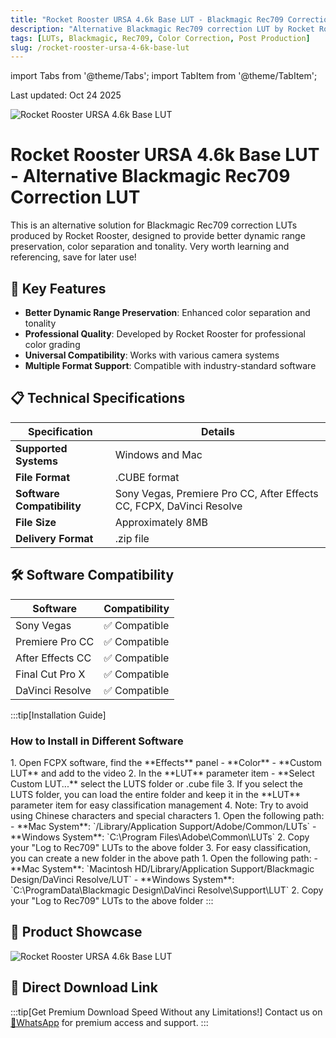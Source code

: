 ```yaml
---
title: "Rocket Rooster URSA 4.6k Base LUT - Blackmagic Rec709 Correction LUT"
description: "Alternative Blackmagic Rec709 correction LUT by Rocket Rooster with better dynamic range preservation, color separation and tonality"
tags: [LUTs, Blackmagic, Rec709, Color Correction, Post Production]
slug: /rocket-rooster-ursa-4-6k-base-lut
---
```


import Tabs from '@theme/Tabs';
import TabItem from '@theme/TabItem';

Last updated: Oct 24 2025

![Rocket Rooster URSA 4.6k Base LUT](https://www.vfx123.com/wp-content/uploads/2025/10/1760609488-48293b12c86d24d.webp)

# Rocket Rooster URSA 4.6k Base LUT - Alternative Blackmagic Rec709 Correction LUT

This is an alternative solution for Blackmagic Rec709 correction LUTs produced by Rocket Rooster, designed to provide better dynamic range preservation, color separation and tonality. Very worth learning and referencing, save for later use!

## 🌟 Key Features

- **Better Dynamic Range Preservation**: Enhanced color separation and tonality
- **Professional Quality**: Developed by Rocket Rooster for professional color grading
- **Universal Compatibility**: Works with various camera systems
- **Multiple Format Support**: Compatible with industry-standard software

## 📋 Technical Specifications

| Specification | Details |
|---------------|---------|
| **Supported Systems** | Windows and Mac |
| **File Format** | .CUBE format |
| **Software Compatibility** | Sony Vegas, Premiere Pro CC, After Effects CC, FCPX, DaVinci Resolve |
| **File Size** | Approximately 8MB |
| **Delivery Format** | .zip file |

## 🛠️ Software Compatibility

| Software | Compatibility |
|----------|---------------|
| Sony Vegas | ✅ Compatible |
| Premiere Pro CC | ✅ Compatible |
| After Effects CC | ✅ Compatible |
| Final Cut Pro X | ✅ Compatible |
| DaVinci Resolve | ✅ Compatible |

:::tip[Installation Guide]
### How to Install in Different Software

<Tabs>
<TabItem value="fcpx" label="Final Cut Pro X">
1. Open FCPX software, find the **Effects** panel - **Color** - **Custom LUT** and add to the video
2. In the **LUT** parameter item - **Select Custom LUT...** select the LUTS folder or .cube file
3. If you select the LUTS folder, you can load the entire folder and keep it in the **LUT** parameter item for easy classification management
4. Note: Try to avoid using Chinese characters and special characters
</TabItem>
<TabItem value="premiere" label="Premiere Pro">
1. Open the following path:
   - **Mac System**: `/Library/Application Support/Adobe/Common/LUTs`
   - **Windows System**: `C:\Program Files\Adobe\Common\LUTs`
2. Copy your "Log to Rec709" LUTs to the above folder
3. For easy classification, you can create a new folder in the above path
</TabItem>
<TabItem value="resolve" label="DaVinci Resolve">
1. Open the following path:
   - **Mac System**: `Macintosh HD/Library/Application Support/Blackmagic Design/DaVinci Resolve/LUT`
   - **Windows System**: `C:\ProgramData\Blackmagic Design\DaVinci Resolve\Support\LUT`
2. Copy your "Log to Rec709" LUTs to the above folder
</TabItem>
</Tabs>
:::

## 📸 Product Showcase

![Rocket Rooster URSA 4.6k Base LUT](https://www.vfx123.com/wp-content/uploads/2025/06/1748852458-973cb9e669f32db.jpg)

## 🚀 Direct Download Link

:::tip[Get Premium Download Speed Without any Limitations!]
Contact us on [💬WhatsApp](https://wa.me/+8613237610083) for premium access and support.
:::
